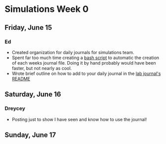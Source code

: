 # Simulations Week 0

## Friday, June 15

### Ed

 * Created organization for daily journals for simulations team.
 * Spent far too much time creating a [bash script][1] to automatic the
   creation of each weeks journal file. Doing it by hand probably would have
   been faster, but not nearly as cool.
 * Wrote brief outline on how to add to your daily journal in the [lab journal's README][2]

[1]: https://github.com/uwigem/labjournal/blob/master/daily/simulations/mkweeks.sh
[2]: https://github.com/uwigem/labjournal/blob/master/README.md

## Saturday, June 16

### Dreycey

 * Posting just to show I have seen and know how to use the journal!

## Sunday, June 17


